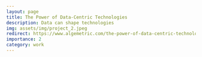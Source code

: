 ```yaml
---
layout: page
title: The Power of Data-Centric Technologies
description: Data can shape technologies
img: assets/img/project_2.jpeg
redirect: https://www.algemetric.com/the-power-of-data-centric-technologies/
importance: 2
category: work
---
```

